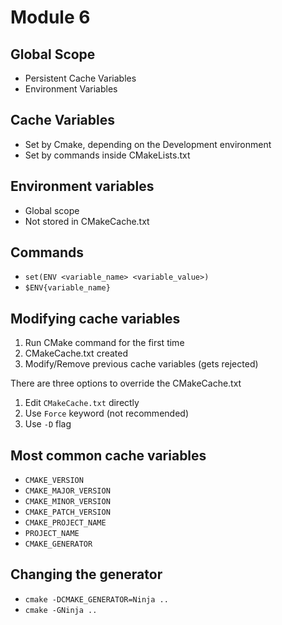 # Module 6

## Global Scope

- Persistent Cache Variables
- Environment Variables

## Cache Variables

- Set by Cmake, depending on the Development environment
- Set by commands inside CMakeLists.txt

## Environment variables

- Global scope
- Not stored in CMakeCache.txt

## Commands

- ```set(ENV <variable_name> <variable_value>)```
- ```$ENV{variable_name}```

## Modifying cache variables

1. Run CMake command for the first time
2. CMakeCache.txt created
3. Modify/Remove previous cache variables (gets rejected)

There are three options to override the CMakeCache.txt

1. Edit ```CMakeCache.txt``` directly
2. Use ```Force``` keyword (not recommended)
3. Use ```-D``` flag

## Most common cache variables

- ```CMAKE_VERSION```
- ```CMAKE_MAJOR_VERSION```
- ```CMAKE_MINOR_VERSION```
- ```CMAKE_PATCH_VERSION```
- ```CMAKE_PROJECT_NAME```
- ```PROJECT_NAME```
- ```CMAKE_GENERATOR```

## Changing the generator

- ```cmake -DCMAKE_GENERATOR=Ninja ..```
- ```cmake -GNinja ..```

